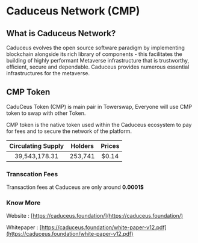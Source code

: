# Caduceus Network (CMP)

## What is Caduceus Network?

Caduceus evolves the open source software paradigm by implementing blockchain alongside its rich library of components - this facilitates the building of highly performant Metaverse infrastructure that is trustworthy, efficient, secure and dependable. Caduceus provides numerous essential infrastructures for the metaverse.

## CMP Token

CaduCeus Token (CMP) is main pair in Towerswap, Everyone will use CMP token to swap with other Token.

CMP token is the native token used within the Caduceus ecosystem to pay for fees and to secure the network of the platform.

| Circulating Supply | Holders | Prices |
| :----------------: | :-----: | :----: |
|    39,543,178.31   | 253,741 |  $0.14 |

### Transcation Fees

Transaction fees at Caduceus are only around **0.0001$**

### Know More

Website : [https://caduceus.foundation/](https://caduceus.foundation/)

Whitepaper : [https://caduceus.foundation/white-paper-v12.pdf](https://caduceus.foundation/white-paper-v12.pdf)
